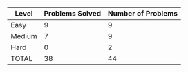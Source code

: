 |Level|Problems Solved|Number of Problems|
|-----|---------------|------------------|
|Easy|9|9|
|Medium|7|9|
|Hard|0|2|
|TOTAL|38|44|
